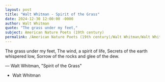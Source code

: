 ```yaml
---
layout: post
title: "Walt Whitman - Spirit of the Grass"
date: 2024-12-30 12:00:00 -0000
author: Walt Whitman
quote: "The grass under my feet,"
subject: American Nature Poets (19th century)
permalink: /American Nature Poets (19th century)/Walt Whitman/Walt Whitman - Spirit of the Grass
---
```


The grass under my feet,
  The wind, a spirit of life,
  Secrets of the earth whispered low,
  Sorrow of the rocks and glee of the dew.

— Walt Whitman, "Spirit of the Grass"

- Walt Whitman
